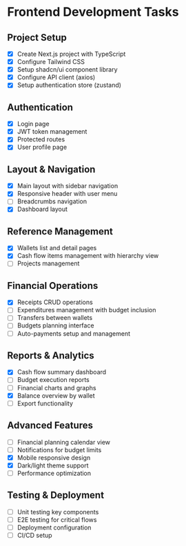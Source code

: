 # Frontend Development Tasks

## Project Setup
- [x] Create Next.js project with TypeScript
- [x] Configure Tailwind CSS
- [x] Setup shadcn/ui component library
- [x] Configure API client (axios)
- [x] Setup authentication store (zustand)

## Authentication
- [x] Login page
- [x] JWT token management
- [x] Protected routes
- [x] User profile page

## Layout & Navigation
- [x] Main layout with sidebar navigation
- [x] Responsive header with user menu
- [ ] Breadcrumbs navigation
- [x] Dashboard layout

## Reference Management
- [x] Wallets list and detail pages
- [x] Cash flow items management with hierarchy view
- [ ] Projects management

## Financial Operations
- [x] Receipts CRUD operations
- [ ] Expenditures management with budget inclusion
- [ ] Transfers between wallets
- [ ] Budgets planning interface
- [ ] Auto-payments setup and management

## Reports & Analytics
- [x] Cash flow summary dashboard
- [ ] Budget execution reports
- [ ] Financial charts and graphs
- [x] Balance overview by wallet
- [ ] Export functionality

## Advanced Features
- [ ] Financial planning calendar view
- [ ] Notifications for budget limits
- [x] Mobile responsive design
- [x] Dark/light theme support
- [ ] Performance optimization

## Testing & Deployment
- [ ] Unit testing key components
- [ ] E2E testing for critical flows
- [ ] Deployment configuration
- [ ] CI/CD setup
